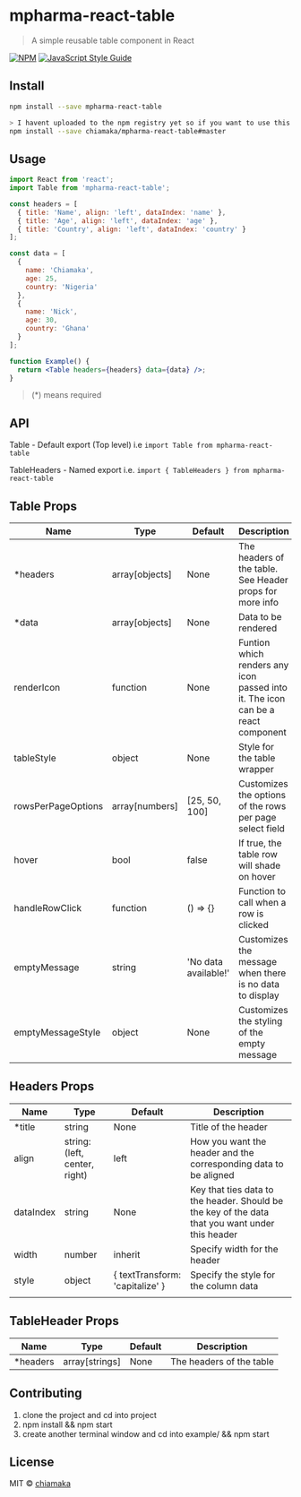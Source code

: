# mpharma-react-table

> A simple reusable table component in React

[![NPM](https://img.shields.io/npm/v/mpharma-react-table.svg)](https://www.npmjs.com/package/mpharma-react-table) [![JavaScript Style Guide](https://img.shields.io/badge/code_style-standard-brightgreen.svg)](https://standardjs.com)

## Install

```bash
npm install --save mpharma-react-table

> I havent uploaded to the npm registry yet so if you want to use this code, do this for now:
npm install --save chiamaka/mpharma-react-table#master
```

## Usage

```jsx
import React from 'react';
import Table from 'mpharma-react-table';

const headers = [
  { title: 'Name', align: 'left', dataIndex: 'name' },
  { title: 'Age', align: 'left', dataIndex: 'age' },
  { title: 'Country', align: 'left', dataIndex: 'country' }
];

const data = [
  {
    name: 'Chiamaka',
    age: 25,
    country: 'Nigeria'
  },
  {
    name: 'Nick',
    age: 30,
    country: 'Ghana'
  }
];

function Example() {
  return <Table headers={headers} data={data} />;
}
```

> (\*) means required

## API

Table - Default export (Top level) i.e `import Table from mpharma-react-table`

TableHeaders - Named export i.e. `import { TableHeaders } from mpharma-react-table`

## Table Props

| Name               | Type           | Default              | Description                                                                      |
| ------------------ | -------------- | -------------------- | -------------------------------------------------------------------------------- |
| \*headers          | array[objects] | None                 | The headers of the table. See Header props for more info                         |
| \*data             | array[objects] | None                 | Data to be rendered                                                              |
| renderIcon         | function       | None                 | Funtion which renders any icon passed into it. The icon can be a react component |
| tableStyle         | object         | None                 | Style for the table wrapper                                                      |
| rowsPerPageOptions | array[numbers] | [25, 50, 100]        | Customizes the options of the rows per page select field                         |
| hover              | bool           | false                | If true, the table row will shade on hover                                       |
| handleRowClick     | function       | () => {}             | Function to call when a row is clicked                                           |
| emptyMessage       | string         | 'No data available!' | Customizes the message when there is no data to display                          |
| emptyMessageStyle  | object         | None                 | Customizes the styling of the empty message                                      |

## Headers Props

| Name      | Type                          | Default                         | Description                                                                                     |
| --------- | ----------------------------- | ------------------------------- | ----------------------------------------------------------------------------------------------- |
| \*title   | string                        | None                            | Title of the header                                                                             |
| align     | string: (left, center, right) | left                            | How you want the header and the corresponding data to be aligned                                |
| dataIndex | string                        | None                            | Key that ties data to the header. Should be the key of the data that you want under this header |
| width     | number                        | inherit                         | Specify width for the header                                                                    |
| style     | object                        | { textTransform: 'capitalize' } | Specify the style for the column data                                                           |
|           |

## TableHeader Props

| Name      | Type           | Default | Description              |
| --------- | -------------- | ------- | ------------------------ |
| \*headers | array[strings] | None    | The headers of the table |

## Contributing

1. clone the project and cd into project
2. npm install && npm start
3. create another terminal window and cd into example/ && npm start

## License

MIT © [chiamaka](https://github.com/chiamaka)
